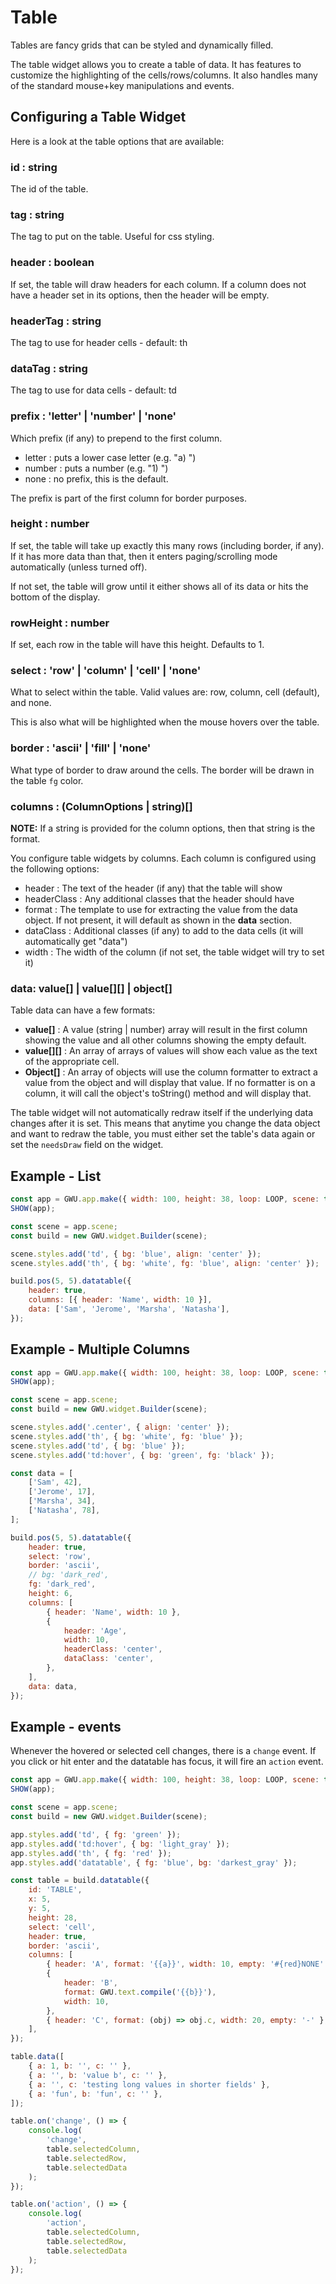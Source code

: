 # Table

Tables are fancy grids that can be styled and dynamically filled.

The table widget allows you to create a table of data. It has features to customize the highlighting of the cells/rows/columns. It also handles many of the standard mouse+key manipulations and events.

## Configuring a Table Widget

Here is a look at the table options that are available:

### id : string

The id of the table.

### tag : string

The tag to put on the table. Useful for css styling.

### header : boolean

If set, the table will draw headers for each column. If a column does not have a header set in its options, then the header will be empty.

### headerTag : string

The tag to use for header cells - default: th

### dataTag : string

The tag to use for data cells - default: td

### prefix : 'letter' | 'number' | 'none'

Which prefix (if any) to prepend to the first column.

-   letter : puts a lower case letter (e.g. "a) ")
-   number : puts a number (e.g. "1) ")
-   none : no prefix, this is the default.

The prefix is part of the first column for border purposes.

### height : number

If set, the table will take up exactly this many rows (including border, if any). If it has more data than that, then it enters paging/scrolling mode automatically (unless turned off).

If not set, the table will grow until it either shows all of its data or hits the bottom of the display.

### rowHeight : number

If set, each row in the table will have this height. Defaults to 1.

### select : 'row' | 'column' | 'cell' | 'none'

What to select within the table. Valid values are: row, column, cell (default), and none.

This is also what will be highlighted when the mouse hovers over the table.

### border : 'ascii' | 'fill' | 'none'

What type of border to draw around the cells. The border will be drawn in the table `fg` color.

### columns : (ColumnOptions | string)[]

**NOTE:** If a string is provided for the column options, then that string is the format.

You configure table widgets by columns. Each column is configured using the following options:

-   header : The text of the header (if any) that the table will show
-   headerClass : Any additional classes that the header should have
-   format : The template to use for extracting the value from the data object. If not present, it will default as shown in the **data** section.
-   dataClass : Additional classes (if any) to add to the data cells (it will automatically get "data")
-   width : The width of the column (if not set, the table widget will try to set it)

### data: value[] | value[][] | object[]

Table data can have a few formats:

-   **value[]** : A value (string | number) array will result in the first column showing the value and all other columns showing the empty default.
-   **value[][]** : An array of arrays of values will show each value as the text of the appropriate cell.
-   **Object[]** : An array of objects will use the column formatter to extract a value from the object and will display that value. If no formatter is on a column, it will call the object's toString() method and will display that.

The table widget will not automatically redraw itself if the underlying data changes after it is set. This means that anytime you change the data object and want to redraw the table, you must either set the table's data again or set the `needsDraw` field on the widget.

## Example - List

```js
const app = GWU.app.make({ width: 100, height: 38, loop: LOOP, scene: true });
SHOW(app);

const scene = app.scene;
const build = new GWU.widget.Builder(scene);

scene.styles.add('td', { bg: 'blue', align: 'center' });
scene.styles.add('th', { bg: 'white', fg: 'blue', align: 'center' });

build.pos(5, 5).datatable({
    header: true,
    columns: [{ header: 'Name', width: 10 }],
    data: ['Sam', 'Jerome', 'Marsha', 'Natasha'],
});
```

## Example - Multiple Columns

```js
const app = GWU.app.make({ width: 100, height: 38, loop: LOOP, scene: true });
SHOW(app);

const scene = app.scene;
const build = new GWU.widget.Builder(scene);

scene.styles.add('.center', { align: 'center' });
scene.styles.add('th', { bg: 'white', fg: 'blue' });
scene.styles.add('td', { bg: 'blue' });
scene.styles.add('td:hover', { bg: 'green', fg: 'black' });

const data = [
    ['Sam', 42],
    ['Jerome', 17],
    ['Marsha', 34],
    ['Natasha', 78],
];

build.pos(5, 5).datatable({
    header: true,
    select: 'row',
    border: 'ascii',
    // bg: 'dark_red',
    fg: 'dark_red',
    height: 6,
    columns: [
        { header: 'Name', width: 10 },
        {
            header: 'Age',
            width: 10,
            headerClass: 'center',
            dataClass: 'center',
        },
    ],
    data: data,
});
```

## Example - events

Whenever the hovered or selected cell changes, there is a `change` event. If you click or hit enter and the datatable has focus, it will fire an `action` event.

```js
const app = GWU.app.make({ width: 100, height: 38, loop: LOOP, scene: true });
SHOW(app);

const scene = app.scene;
const build = new GWU.widget.Builder(scene);

app.styles.add('td', { fg: 'green' });
app.styles.add('td:hover', { bg: 'light_gray' });
app.styles.add('th', { fg: 'red' });
app.styles.add('datatable', { fg: 'blue', bg: 'darkest_gray' });

const table = build.datatable({
    id: 'TABLE',
    x: 5,
    y: 5,
    height: 28,
    select: 'cell',
    header: true,
    border: 'ascii',
    columns: [
        { header: 'A', format: '{{a}}', width: 10, empty: '#{red}NONE' },
        {
            header: 'B',
            format: GWU.text.compile('{{b}}'),
            width: 10,
        },
        { header: 'C', format: (obj) => obj.c, width: 20, empty: '-' },
    ],
});

table.data([
    { a: 1, b: '', c: '' },
    { a: '', b: 'value b', c: '' },
    { a: '', c: 'testing long values in shorter fields' },
    { a: 'fun', b: 'fun', c: '' },
]);

table.on('change', () => {
    console.log(
        'change',
        table.selectedColumn,
        table.selectedRow,
        table.selectedData
    );
});

table.on('action', () => {
    console.log(
        'action',
        table.selectedColumn,
        table.selectedRow,
        table.selectedData
    );
});
```
